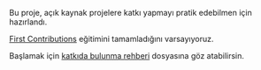 Bu proje, açık kaynak projelere katkı yapmayı pratik edebilmen için hazırlandı.  

[First Contributions](https://github.com/firstcontributions/first-contributions) eğitimini tamamladığını varsayıyoruz.  

Başlamak için [katkıda bulunma rehberi](CONTRIBUTING.tr.md) dosyasına göz atabilirsin. 